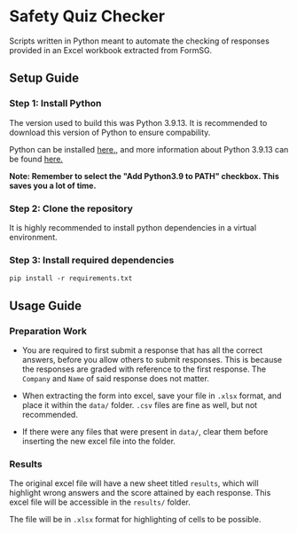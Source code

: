 # Safety Quiz Checker

Scripts written in Python meant to automate the checking of responses provided in an Excel workbook extracted from FormSG.

## Setup Guide

### Step 1: Install Python

The version used to build this was Python 3.9.13. It is recommended to download this version of Python to ensure compability.

Python can be installed [here.](https://www.python.org/downloads/), and more information about Python 3.9.13 can be found [here.](https://www.python.org/downloads/release/python-3913/)

**Note: Remember to select the "Add Python3.9 to PATH" checkbox. This saves you a lot of time.**

### Step 2: Clone the repository

It is highly recommended to install python dependencies in a virtual environment.

### Step 3: Install required dependencies

```console
pip install -r requirements.txt
```

## Usage Guide

### Preparation Work

- You are required to first submit a response that has all the correct answers, before you allow others to submit responses. This is because the responses are graded with reference to the first response. The `Company` and `Name` of said response does not matter.

- When extracting the form into excel, save your file in `.xlsx` format, and place it within the `data/` folder. `.csv` files are fine as well, but not recommended.

- If there were any files that were present in `data/`, clear them before inserting the new excel file into the folder.

### Results

The original excel file will have a new sheet titled `results`, which will highlight wrong answers and the score attained by each response. This excel file will be accessible in the `results/` folder.

The file will be in `.xlsx` format for highlighting of cells to be possible.

